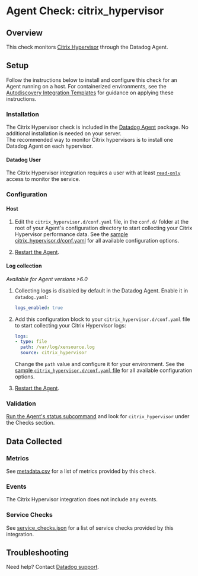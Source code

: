 # Agent Check: citrix_hypervisor

## Overview

This check monitors [Citrix Hypervisor][1] through the Datadog Agent.

## Setup

Follow the instructions below to install and configure this check for an Agent running on a host. For containerized environments, see the [Autodiscovery Integration Templates][2] for guidance on applying these instructions.

### Installation

The Citrix Hypervisor check is included in the [Datadog Agent][2] package.
No additional installation is needed on your server.  
The recommended way to monitor Citrix hypervisors is to install one Datadog Agent on each hypervisor.

#### Datadog User

The Citrix Hypervisor integration requires a user with at least [`read-only`](https://docs.citrix.com/en-us/xencenter/7-1/rbac-roles.html) access to monitor the service.

### Configuration

#### Host

1. Edit the `citrix_hypervisor.d/conf.yaml` file, in the `conf.d/` folder at the root of your Agent's configuration directory to start collecting your Citrix Hypervisor performance data. See the [sample citrix_hypervisor.d/conf.yaml][3] for all available configuration options.

2. [Restart the Agent][4].

#### Log collection

_Available for Agent versions >6.0_

1. Collecting logs is disabled by default in the Datadog Agent. Enable it in `datadog.yaml`:

   ```yaml
   logs_enabled: true
   ```

2. Add this configuration block to your `citrix_hypervisor.d/conf.yaml` file to start collecting your Citrix Hypervisor logs:
    ```yaml
    logs:
    - type: file
      path: /var/log/xensource.log
      source: citrix_hypervisor
    ```
    Change the `path` value and configure it for your environment. See the [sample `citrix_hypervisor.d/conf.yaml` file][3] for all available configuration options.

3. [Restart the Agent][4].

### Validation

[Run the Agent's status subcommand][5] and look for `citrix_hypervisor` under the Checks section.

## Data Collected

### Metrics

See [metadata.csv][6] for a list of metrics provided by this check.

### Events

The Citrix Hypervisor integration does not include any events.

### Service Checks

See [service_checks.json][7] for a list of service checks provided by this integration.

## Troubleshooting

Need help? Contact [Datadog support][8].


[1]: https://www.citrix.com/products/citrix-hypervisor/
[2]: https://docs.datadoghq.com/agent/kubernetes/integrations/
[3]: https://github.com/DataDog/integrations-core/blob/master/citrix_hypervisor/datadog_checks/citrix_hypervisor/data/conf.yaml.example
[4]: https://docs.datadoghq.com/agent/guide/agent-commands/#start-stop-and-restart-the-agent
[5]: https://docs.datadoghq.com/agent/guide/agent-commands/#agent-status-and-information
[6]: https://github.com/DataDog/integrations-core/blob/master/citrix_hypervisor/metadata.csv
[7]: https://github.com/DataDog/integrations-core/blob/master/citrix_hypervisor/assets/service_checks.json
[8]: https://docs.datadoghq.com/help/
